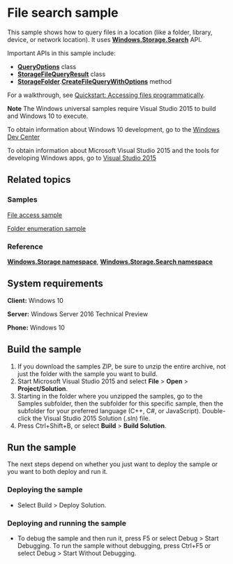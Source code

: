<!---
  category: FilesFoldersAndLibraries
  samplefwlink: http://go.microsoft.com/fwlink/p/?LinkId=620544
--->

# File search sample

This sample shows how to query files in a location (like a folder, library, device, or network location). It uses [**Windows.Storage.Search**](http://msdn.microsoft.com/library/windows/apps/br208106) API.

Important APIs in this sample include:

-   [**QueryOptions**](http://msdn.microsoft.com/library/windows/apps/br207995) class
-   [**StorageFileQueryResult**](http://msdn.microsoft.com/library/windows/apps/br208046) class
-   [**StorageFolder**](http://msdn.microsoft.com/library/windows/apps/br227230).[**CreateFileQueryWithOptions**](http://msdn.microsoft.com/library/windows/apps/br211591) method

For a walkthrough, see [Quickstart: Accessing files programmatically](http://msdn.microsoft.com/library/windows/apps/jj150596).

**Note** The Windows universal samples require Visual Studio 2015 to build and Windows 10 to execute.
 
To obtain information about Windows 10 development, go to the [Windows Dev Center](http://go.microsoft.com/fwlink/?LinkID=532421)

To obtain information about Microsoft Visual Studio 2015 and the tools for developing Windows apps, go to [Visual Studio 2015](http://go.microsoft.com/fwlink/?LinkID=532422)

## Related topics

### Samples

[File access sample](%20http://go.microsoft.com/fwlink/p/?linkid=231445)

[Folder enumeration sample](http://go.microsoft.com/fwlink/p/?linkid=231512)

### Reference

[**Windows.Storage namespace**](http://msdn.microsoft.com/library/windows/apps/br227346), [**Windows.Storage.Search namespace**](http://msdn.microsoft.com/library/windows/apps/br208106)

## System requirements

**Client:** Windows 10

**Server:** Windows Server 2016 Technical Preview

**Phone:** Windows 10

## Build the sample

1. If you download the samples ZIP, be sure to unzip the entire archive, not just the folder with the sample you want to build. 
2. Start Microsoft Visual Studio 2015 and select **File** \> **Open** \> **Project/Solution**.
3. Starting in the folder where you unzipped the samples, go to the Samples subfolder, then the subfolder for this specific sample, then the subfolder for your preferred language (C++, C#, or JavaScript). Double-click the Visual Studio 2015 Solution (.sln) file.
4. Press Ctrl+Shift+B, or select **Build** \> **Build Solution**.

## Run the sample

The next steps depend on whether you just want to deploy the sample or you want to both deploy and run it.

### Deploying the sample

- Select Build > Deploy Solution. 

### Deploying and running the sample

- To debug the sample and then run it, press F5 or select Debug >  Start Debugging. To run the sample without debugging, press Ctrl+F5 or select Debug > Start Without Debugging. 

